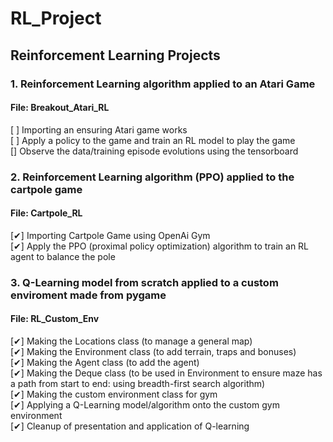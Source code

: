 # RL_Project
## Reinforcement Learning Projects
### 1. Reinforcement Learning algorithm applied to an Atari Game
#### File: Breakout_Atari_RL
  [ ] Importing an ensuring Atari game works<br/>
  [ ] Apply a policy to the game and train an RL model to play the game<br/>
  [] Observe the data/training episode evolutions using the tensorboard
  
### 2. Reinforcement Learning algorithm (PPO) applied to the cartpole game
#### File: Cartpole_RL
  [✔] Importing Cartpole Game using OpenAi Gym<br/>
  [✔] Apply the PPO (proximal policy optimization) algorithm to train an RL agent to balance the pole<br/>
  
### 3. Q-Learning model from scratch applied to a custom enviroment made from pygame <br/>
#### File: RL_Custom_Env
  [✔] Making the Locations class (to manage a general map)<br/>
  [✔] Making the Environment class (to add terrain, traps and bonuses)<br/>
  [✔] Making the Agent class (to add the agent)<br/>
  [✔] Making the Deque class (to be used in Environment to ensure maze has a path from start to end: using breadth-first search algorithm)<br/>
  [✔] Making the custom environment class for gym<br/>
  [✔] Applying a Q-Learning model/algorithm onto the custom gym environment<br/>
  [✔] Cleanup of presentation and application of Q-learning<br/>
